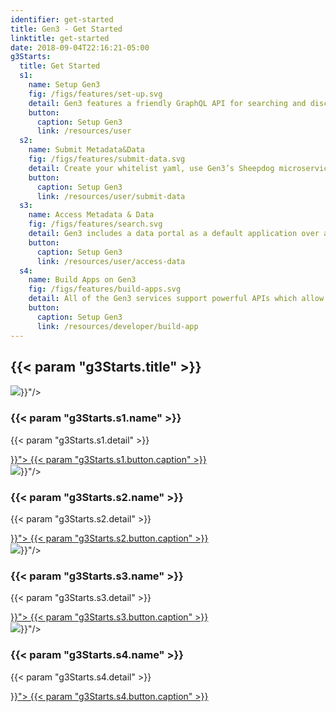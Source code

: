 ```yaml
---
identifier: get-started
title: Gen3 - Get Started
linktitle: get-started
date: 2018-09-04T22:16:21-05:00
g3Starts:
  title: Get Started
  s1:
    name: Setup Gen3
    fig: /figs/features/set-up.svg
    detail: Gen3 features a friendly GraphQL API for searching and discovering data. The GraphQL API enables faceted and precise searching through the flexible data model. Search capabilities enable quick and easy creation of virtual cohorts that can be exported to a manifest for data download.
    button:
      caption: Setup Gen3
      link: /resources/user
  s2:
    name: Submit Metadata&Data
    fig: /figs/features/submit-data.svg
    detail: Create your whitelist yaml, use Gen3’s Sheepdog microservice to begin submitting metadata, and download the cdis-data-client to begin submitting data to your commons. Or look into how to build your own submission apps.
    button:
      caption: Setup Gen3
      link: /resources/user/submit-data
  s3:
    name: Access Metadata & Data
    fig: /figs/features/search.svg
    detail: Gen3 includes a data portal as a default application over a commons. The portal is an interactive website that allows users to explore, submit, and download data. The data portal utilizes the public APIs offered by the data commons as a demonstration to the power of Gen3. Or look into how to build your own submission apps.
    button:
      caption: Setup Gen3
      link: /resources/user/access-data
  s4:
    name: Build Apps on Gen3
    fig: /figs/features/build-apps.svg
    detail: All of the Gen3 services support powerful APIs which allow them to interact with each other and external users. These APIs enable extensible application development for future services and users.
    button:
      caption: Setup Gen3
      link: /resources/developer/build-app
---
```


<section class="g3-bg__solight">
  <h1 class="g3-text__center g3-space__padding-md-top-bottom g3-mb-hide">{{< param "g3Starts.title" >}}</h1>
</section>
  
<section>
  <div class="g3-inner-wrapper g3-space__padding-md-top g3-space__padding-lg-bottom g3-mb-space__padding-lg-top g3-mb-space__padding-lg-bottom">
    <div class="g3-table g3-space__margin-lg-bottom g3-mb-space__margin-lg-bottom">
      <div class="g3-col__50 g3-text__center g3-space__padding-sm-left-right">
        <img class="g3-space__margin-sm-bottom" src="{{< param "g3Starts.s1.fig" >}}"/>
        <h3 class="g3-space__margin-sm-bottom">
          {{< param "g3Starts.s1.name" >}}
        </h3>
        <p class="g3-space__margin-sm-bottom g3-text__desktop-left">
          {{< param "g3Starts.s1.detail" >}}
        </p>
        <a class="g3-button g3-button--primary g3-align__bottom" href="{{< param "g3Starts.s1.button.link" >}}">
          {{< param "g3Starts.s1.button.caption" >}}
        </a>
      </div>
      <div class="g3-col__50 g3-text__center g3-space__padding-sm-left-right">
        <img class="g3-space__margin-sm-bottom" src="{{< param "g3Starts.s2.fig" >}}"/>
        <h3 class="g3-space__margin-sm-bottom">
          {{< param "g3Starts.s2.name" >}}
        </h3>
        <p class="g3-space__margin-sm-bottom g3-text__desktop-left">
          {{< param "g3Starts.s2.detail" >}}
        </p>
        <a class="g3-button g3-button--primary g3-align__bottom" href="{{< param "g3Starts.s2.button.link" >}}">
          {{< param "g3Starts.s2.button.caption" >}}
        </a>
      </div>
    </div>
    <div class="g3-table g3-space__margin-lg-bottom g3-mb-space__margin-lg-bottom">
      <div class="g3-col__50 g3-text__center g3-space__padding-sm-left-right">
        <img class="g3-space__margin-sm-bottom" src="{{< param "g3Starts.s3.fig" >}}"/>
        <h3 class="g3-space__margin-sm-bottom">
          {{< param "g3Starts.s3.name" >}}
        </h3>
        <p class="g3-space__margin-sm-bottom g3-text__desktop-left">
          {{< param "g3Starts.s3.detail" >}}
        </p>
        <a class="g3-button g3-button--primary g3-align__bottom" href="{{< param "g3Starts.s3.button.link" >}}">
          {{< param "g3Starts.s3.button.caption" >}}
        </a>
      </div>
      <div class="g3-col__50 g3-text__center g3-space__padding-sm-left-right">
        <img class="g3-space__margin-sm-bottom" src="{{< param "g3Starts.s4.fig" >}}"/>
        <h3 class="g3-space__margin-sm-bottom">
          {{< param "g3Starts.s4.name" >}}
        </h3>
        <p class="g3-space__margin-sm-bottom g3-text__desktop-left">
          {{< param "g3Starts.s4.detail" >}}
        </p>
        <a class="g3-button g3-button--primary g3-align__bottom" href="{{< param "g3Starts.s4.button.link" >}}">
          {{< param "g3Starts.s4.button.caption" >}}
        </a>
      </div>
    </div>
  </div>
</section>